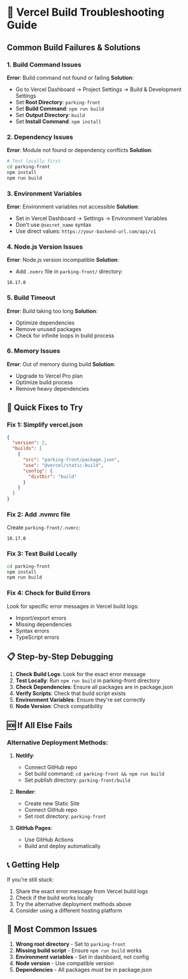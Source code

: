 # 🚨 Vercel Build Troubleshooting Guide

## Common Build Failures & Solutions

### 1. **Build Command Issues**

**Error**: Build command not found or failing
**Solution**: 
- Go to Vercel Dashboard → Project Settings → Build & Development Settings
- Set **Root Directory**: `parking-front`
- Set **Build Command**: `npm run build`
- Set **Output Directory**: `build`
- Set **Install Command**: `npm install`

### 2. **Dependency Issues**

**Error**: Module not found or dependency conflicts
**Solution**:
```bash
# Test locally first
cd parking-front
npm install
npm run build
```

### 3. **Environment Variables**

**Error**: Environment variables not accessible
**Solution**:
- Set in Vercel Dashboard → Settings → Environment Variables
- Don't use `@secret_name` syntax
- Use direct values: `https://your-backend-url.com/api/v1`

### 4. **Node.js Version Issues**

**Error**: Node.js version incompatible
**Solution**:
- Add `.nvmrc` file in `parking-front/` directory:
```
18.17.0
```

### 5. **Build Timeout**

**Error**: Build taking too long
**Solution**:
- Optimize dependencies
- Remove unused packages
- Check for infinite loops in build process

### 6. **Memory Issues**

**Error**: Out of memory during build
**Solution**:
- Upgrade to Vercel Pro plan
- Optimize build process
- Remove heavy dependencies

## 🔧 **Quick Fixes to Try**

### Fix 1: Simplify vercel.json
```json
{
  "version": 2,
  "builds": [
    {
      "src": "parking-front/package.json",
      "use": "@vercel/static-build",
      "config": {
        "distDir": "build"
      }
    }
  ]
}
```

### Fix 2: Add .nvmrc file
Create `parking-front/.nvmrc`:
```
18.17.0
```

### Fix 3: Test Build Locally
```bash
cd parking-front
npm install
npm run build
```

### Fix 4: Check for Build Errors
Look for specific error messages in Vercel build logs:
- Import/export errors
- Missing dependencies
- Syntax errors
- TypeScript errors

## 📋 **Step-by-Step Debugging**

1. **Check Build Logs**: Look for the exact error message
2. **Test Locally**: Run `npm run build` in parking-front directory
3. **Check Dependencies**: Ensure all packages are in package.json
4. **Verify Scripts**: Check that build script exists
5. **Environment Variables**: Ensure they're set correctly
6. **Node Version**: Check compatibility

## 🆘 **If All Else Fails**

### Alternative Deployment Methods:

1. **Netlify**:
   - Connect GitHub repo
   - Set build command: `cd parking-front && npm run build`
   - Set publish directory: `parking-front/build`

2. **Render**:
   - Create new Static Site
   - Connect GitHub repo
   - Set root directory: `parking-front`

3. **GitHub Pages**:
   - Use GitHub Actions
   - Build and deploy automatically

## 📞 **Getting Help**

If you're still stuck:
1. Share the exact error message from Vercel build logs
2. Check if the build works locally
3. Try the alternative deployment methods above
4. Consider using a different hosting platform

## 🎯 **Most Common Issues**

1. **Wrong root directory** - Set to `parking-front`
2. **Missing build script** - Ensure `npm run build` works
3. **Environment variables** - Set in dashboard, not config
4. **Node version** - Use compatible version
5. **Dependencies** - All packages must be in package.json
